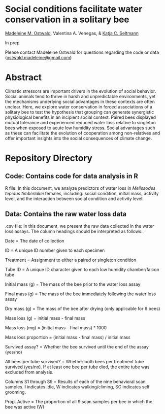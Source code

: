 # Social conditions facilitate water conservation in a solitary bee
[Madeleine M. Ostwald](https://orcid.org/0000-0002-9869-8835), Valentina A. Venegas, & [Katja C. Seltmann](https://orcid.org/0000-0001-5354-6048)

In prep

Please contact Madeleine Ostwald for questions regarding the code or data (ostwald.madeleine@gmail.com)

# Abstract
Climatic stressors are important drivers in the evolution of social behavior. Social animals tend to thrive in harsh and unpredictable environments, yet the mechanisms underlying social advantages in these contexts are often unclear. Here, we explore water conservation in forced associations of a solitary bee to test the hypothesis that grouping can generate synergistic physiological benefits in an incipient social context. Paired bees displayed mutual tolerance and experienced reduced water loss relative to singleton bees when exposed to acute low humidity stress. Social advantages such as these can facilitate the evolution of cooperation among non-relatives and offer important insights into the social consequences of climate change.

# Repository Directory
## Code: Contains code for data analysis in R
R file: In this document, we analyze predictors of water loss in _Melissodes tepidus timberlakei_ females, including: social condition, initial mass, activity level, and the interaction between social condition and activity level.

## Data: Contains the raw water loss data
.csv file: In this document, we present the raw data collected in the water loss assays. The column headings should be interpreted as follows:

Date = The date of collection

ID = A unique ID number given to each specimen

Treatment = Assignment to either a paired or singleton condition

Tube ID = A unique ID character given to each low humidity chamber/falcon tube

Initial mass (g) = The mass of the bee prior to the water loss assay

Final mass (g) = The mass of the bee immediately following the water loss assay

Dry mass (g) = The mass of the bee after drying (only applicable for 6 bees)

Mass loss (g) = initial mass - final mass

Mass loss (mg) = (initial mass - final mass) * 1000

Mass loss proportion = (initial mass - final mass) / initial mass

Survived assay? = Whether the bee survived until the end of the assay (yes/no)

All bees per tube survived? = Whether both bees per treatment tube survived (yes/no). If at least one bee per tube died, the entire tube was excluded from analysis.

Columns S1 through S9 = Results of each of the nine behavioral scan samples. I indicates idle, W indicates walking/climing, SG indicates self grooming.

Prop. Active = The proportion of all 9 scan samples per bee in which the bee was active (W)
